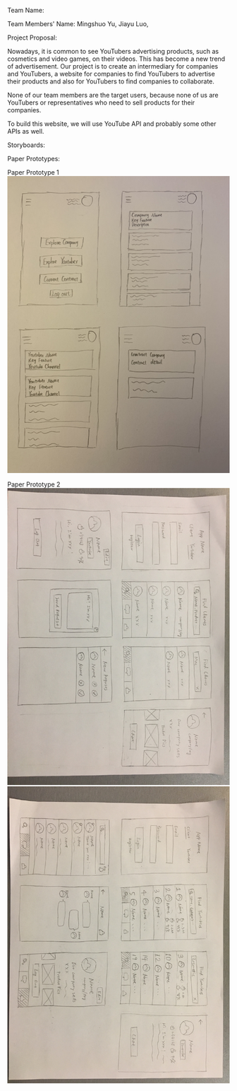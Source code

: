 Team Name: 

Team Members' Name: Mingshuo Yu, Jiayu Luo, 

Project Proposal: 

Nowadays, it is common to see YouTubers advertising products, such as cosmetics and video games, on their videos. This has become a new trend of advertisement. Our project is to create an intermediary for companies and YouTubers, a website for companies to find YouTubers to advertise their products and also for YouTubers to find companies to collaborate. 

None of our team members are the target users, because none of us are YouTubers or representatives who need to sell products for their companies.

To build this website, we will use YouTube API and probably some other APIs as well.


Storyboards:

Paper Prototypes:

Paper Prototype 1
![alt text](IMG_6391.jpg)

Paper Prototype 2
![alt text](prototype2-1.JPG)
![alt text](prototype2-2.JPG)
